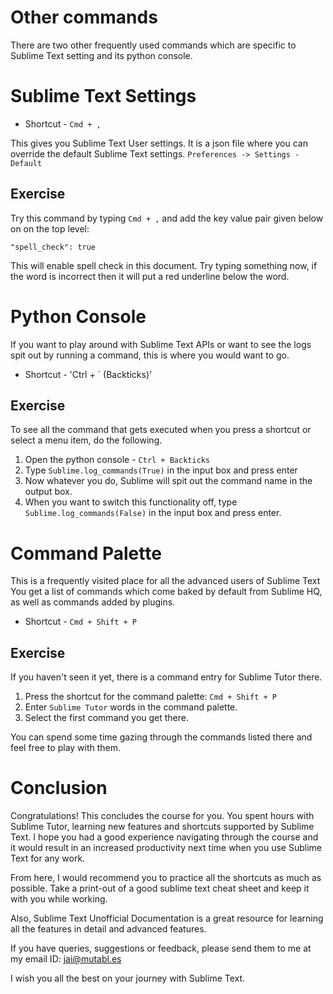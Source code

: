 Other commands
===============

There are two other frequently used commands which are specific to Sublime Text
setting and its python console.


Sublime Text Settings
======================

* Shortcut - `Cmd + ,`

This gives you Sublime Text User settings. It is a json file where you can
override the default Sublime Text settings. `Preferences -> Settings - Default`


Exercise
---------

Try this command by typing `Cmd + ,` and add the key value pair given below on
on the top level:

```
"spell_check": true
```

This will enable spell check in this document. Try typing something now, if the
word is incorrect then it will put a red underline below the word.


Python Console
===============

If you want to play around with Sublime Text APIs or want to see the logs
spit out by running a command, this is where you would want to go.

* Shortcut - 'Ctrl + ` (Backticks)'


Exercise
---------

To see all the command that gets executed when you press a shortcut or select
a menu item, do the following.

1. Open the python console - `Ctrl + Backticks`
2. Type `Sublime.log_commands(True)` in the input box and press enter
3. Now whatever you do, Sublime will spit out the command name in the output
   box.
4. When you want to switch this functionality off, type
   `Sublime.log_commands(False)` in the input box and press enter.


Command Palette
================

This is a frequently visited place for all the advanced users of Sublime Text
You get a list of commands which come baked by default from Sublime HQ, as
well as commands added by plugins.

* Shortcut - `Cmd + Shift + P`


Exercise
---------

If you haven't seen it yet, there is a command entry for Sublime Tutor there.

1. Press the shortcut for the command palette: `Cmd + Shift + P`
2. Enter `Sublime Tutor` words in the command palette.
3. Select the first command you get there.

You can spend some time gazing through the commands listed there and feel free
to play with them.


Conclusion
===========

Congratulations! This concludes the course for you. You spent hours with Sublime
Tutor, learning new features and shortcuts supported by Sublime Text. I hope you
had a good experience navigating through the course and it would result in an
increased productivity next time when you use Sublime Text for any work.

From here, I would recommend you to practice all the shortcuts as much as
possible. Take a print-out of a good sublime text cheat sheet and keep it with
you while working.

Also, Sublime Text Unofficial Documentation is a great resource for learning
all the features in detail and advanced features.

If you have queries, suggestions or feedback, please send them to me at my email
ID: jai@mutabl.es

I wish you all the best on your journey with Sublime Text.
